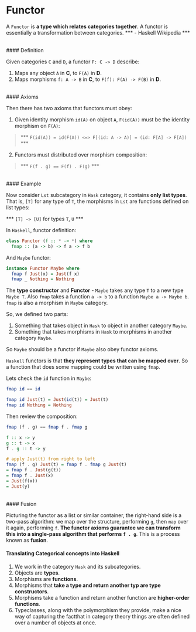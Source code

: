 # Functor

A `Functor` is **a type which relates categories together**. A functor is essentially a transformation between categories. *** - Haskell Wikipedia ***

<br/>
#### Definition

Given categories `C` and `D`, a functor `F: C -> D` describe:

1. Maps any object `A` in **C**, to `F(A)` in **D**.
2. Maps morphisms `f: A -> B` in **C**, to `F(f): F(A) -> F(B)` in **D**.

<br/>
#### Axioms

Then there has two axioms that functors must obey:

1. Given identity morphism `id(A)` on object `A`, `F(id(A))` must be the identity morphism on `F(A)`:

  > *** `F(id(A)) = id(F(A)) <=> F[(id: A -> A)] = (id: F[A] -> F[A])` ***

2. Functors must distributed over morphism composition:

  > *** `F(f . g) == F(f) . F(g)` ***

<br/>
#### Example

Now consider `Lst` subcategory in `Hask` category, it contains **only list types**. That is, `[T]` for any type of `T`, the morphisms in `Lst` are functions defined on list types:

*** `[T] -> [U]` for types `T`, `U` ***

In `Haskell`, functor definition:

```haskell
class Functor (f :: * -> *) where
  fmap :: (a -> b) -> f a -> f b
```

And `Maybe` functor:

```haskell
instance Functor Maybe where
  fmap f Just(x) = Just(f x)
  fmap _ Nothing = Nothing
```

The **type constructor** and **Functor** - `Maybe` takes any type `T` to a new type `Maybe T`. Also `fmap` takes a function `a -> b` to a function `Maybe a -> Maybe b`. `fmap` is also a morphism in `Maybe` category. 

So, we defined two parts:

1. Something that takes object in `Hask` to object in another category `Maybe`.
2. Something that takes morphisms in `Hask` to morphisms in another category `Maybe`.

So `Maybe` should be a functor if `Maybe` also obey functor axioms.

`Haskell` functors is that **they represent types that can be mapped over**. So a function that does some mapping could be written using `fmap`.

Lets check the `id` function in `Maybe`:

```haskell
fmap id == id

fmap id Just(t) = Just(id(t)) = Just(t)
fmap id Nothing = Nothing
```

Then review the composition:

```haskell
fmap (f . g) == fmap f . fmap g

f :: x -> y
g :: t -> x
f . g :: t -> y 

# apply Just(t) from right to left
fmap (f . g) Just(t) = fmap f . fmap g Just(t)
= fmap f . Just(g(t))
= fmap f . Just(x)
= Just(f(x))
= Just(y)
```

<br/>
#### Fusion

Picturing the functor as a list or similar container, the right-hand side is a two-pass algorithm: we map over the structure, performing `g`, then `map` over it again, performing `f`. **The functor axioms guarantee we can transform this into a single-pass algorithm that performs `f . g`**. This is a process known as **fusion**.


#### Translating Categorical concepts into Haskell

1. We work in the category `Hask` and its subcategories.
2. Objects are **types**.
3. Morphisms are **functions**.
4. Morphisms that **take a type and return another typ are type constructors**.
5. Morphisms take a function and return another function are **higher-order functions**.
6. Typeclasses, along with the polymorphism they provide, make a nice way of capturing the factthat in category theory things are often defined over a number of objects at once.
